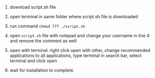 1. download script.sh file
2. open terminal in same folder where script.sh file is downloaded
3. run command `chmod 777 ./script.sh`

4. open `script.sh` file with notepad and change your username in line 4 and remove the comment as well

5. open with terminal:
right click open with other, change recommended applications to all applications, type terminal in search bar, select terminal and click open

6. wait for installation to complete.


